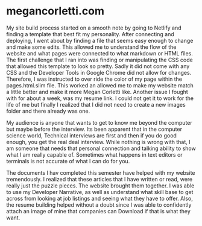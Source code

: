 # megancorletti.com

My site build process started on a smooth note by going to Netlify and finding a template that
best fit my personality. After connecting and deploying, I went about by finding a
file that seems easy enough to change and make some edits. This allowed me to
understand the flow of the website and what pages were connected to what markdown
or HTML files. The first challenge that I ran into was finding or manipulating the
CSS code that allowed this template to look so pretty. Sadly it did not come with
any CSS and the Developer Tools in Google Chrome did not allow for changes. Therefore,
I was instructed to over ride the color of my page within the pages.html.slim file.
This worked an allowed me to make my website match a little better and make it
more Megan Corletti like. Another issue I fought with for about a week,
was my resume link. I could not get it to work for the life of me but finally I
realized that I did not need to create a new images folder and there already was one.

My audience is anyone that wants to get to know me beyond the computer but maybe
before the interview. Its been apparent that in the computer science world, Technical
interviews are first and then if you do good enough, you get the real deal interview.
While nothing is wrong with that, I am someone that needs that personal connection and
talking ability to show what I am really capable of. Sometimes what happens in text
editors or terminals is not accurate of what I can do for you.

The documents I hav completed this semester have helped with my website tremendously.
I realized that these articles that I have written or read, were really just the puzzle
pieces. The website brought them together. I was able to use my Developer Narrative,
as well as understand what skill base to get across from looking at job listings
and seeing what they have to offer. Also, the resume building helped without a doubt
since I was able to confidently attach an image of mine that companies can Download
if that is what they want. 
